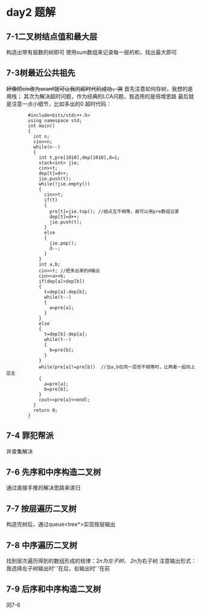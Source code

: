 # day2 题解
## 7-1二叉树结点值和最大层
构造出带有层数的树即可
使用sum数组来记录每一层的和，找出最大即可

## 7-3树最近公共祖先
~~好像把cin改为scanf就可让我的超时代码成功，哭~~
首先注意如何存树，我想的是用栈；
其次为解决超时问题，作为经典的LCA问题，我选用的是倍增思路
最后就是注意一点小细节，比如多出的0
超时代码：

            #include<bits/stdc++.h>
            using namespace std;
            int main()
            {
              int n;
              cin>>n;
              while(n--)
              {
                int t,pre[1010],dep[1010],d=1;
                stack<int> jie;
                cin>>t;
                dep[t]=d++;
                jie.push(t);
                while(!jie.empty())
                {
                  cin>>t;
                  if(t)
                  {
                    pre[t]=jie.top(); //结点互不相等，故可以用pre数组记录
                    dep[t]=d++;
                    jie.push(t); 
                  }
                  else
                  {
                    jie.pop();
                    d--;
                  }
                }
                int a,b;
                cin>>t; //把多出来的0输出
                cin>>a>>b;
                if(dep[a]>dep[b])
                {
                  t=dep[a]-dep[b];
                  while(t--)
                  {
                    a=pre[a];
                  }
                }
                else
                {
                  t=dep[b]-dep[a];
                  while(t--)
                  {
                    b=pre[b];
                  }
                }
                while(pre[a]!=pre[b])  //当a,b在同一层但不相等时，让两者一起向上层走 
                {
                  a=pre[a];
                  b=pre[b];
                }
                cout<<pre[a]<<endl;
              }
              return 0;
            }

## 7-4 罪犯帮派
并查集解决
## 7-6 先序和中序构造二叉树
通过直接手推的解决思路来递归
## 7-7 按层遍历二叉树
构造完树后，通过queue<tree*>实现按层输出
## 7-8 中序遍历二叉树
找到层次遍历得到的数组形成的规律：2*n为左子树， 2*n为右子树
注意输出形式：我选择左子树输出时‘ ’在后，右输出时‘ ’在前
## 7-9 后序和中序构造二叉树
同7-6
